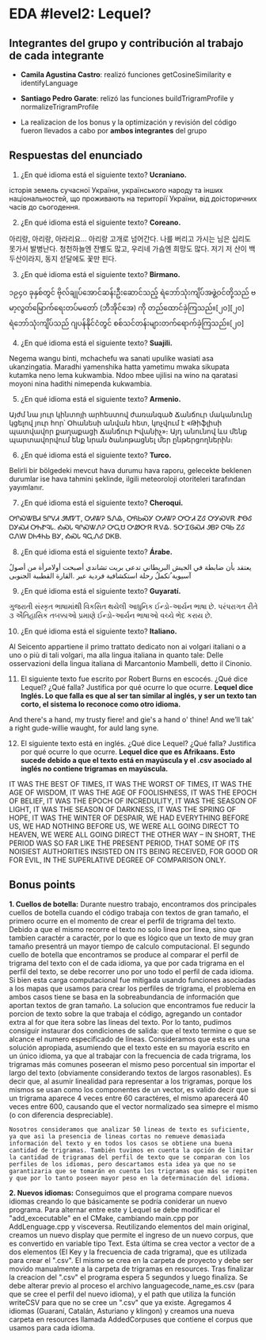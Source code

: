 # EDA #level2: Lequel?

## Integrantes del grupo y contribución al trabajo de cada integrante

* **Camila Agustina Castro**: realizó funciones getCosineSimilarity e identifyLanguage

* **Santiago Pedro Garate**: relizó las funciones buildTrigramProfile y normalizeTrigramProfile

* La realizacion de los bonus y la optimización y revisión del código fueron llevados a cabo por **ambos integrantes** del grupo

## Respuestas del enunciado

1. ¿En qué idioma está el siguiente texto? **Ucraniano.**

історія земель сучасної України, українського народу та інших національностей, що проживають на території України, від доісторичних часів до сьогодення.



2. ¿En qué idioma está el siguiente texto? **Coreano.**

아리랑, 아리랑, 아라리요... 아리랑 고개로 넘어간다. 나를 버리고 가시는 님은 십리도 못가서 발병난다. 청천하늘엔 잔별도 많고, 우리네 가슴엔 희망도 많다. 저기 저 산이 백두산이라지, 동지 섣달에도 꽃만 핀다.



3. ¿En qué idioma está el siguiente texto? **Birmano.**

၁၉၄၀ ခုနှစ်တွင် ဗိုလ်ချုပ်အောင်ဆန်းဦးဆောင်သည့် ရဲဘော်သုံးကျိပ်အဖွဲ့ဝင်တို့သည် ဗမာ့လွတ်မြောက်ရေးတပ်မတော် (ဘီအိုင်အေ) ကို တည်ထောင်ခဲ့ကြသည်။[၂၀][၂၀] ရဲဘော်သုံးကျိပ်သည် ဂျပန်နိုင်ငံတွင် စစ်သင်တန်းများတက်ရောက်ခဲ့ကြသည်။[၂၀]



4. ¿En qué idioma está el siguiente texto? **Suajili.**

Negema wangu binti, mchachefu wa sanati upulike wasiati asa ukanzingatia. Maradhi yamenshika hatta yametimu mwaka sikupata kutamka neno lema kukwambia. Ndoo mbee ujilisi na wino na qaratasi moyoni nina hadithi nimependa kukwambia.



5. ¿En qué idioma está el siguiente texto? **Armenio.**

Այժմ նա յուր կինտոյի արհեստով ժառանգած Ճանճուր մականունը կցելով յուր հոր՝ Օհանեսի անվան հետ, կոչվում է «Թիֆլիսի պատվավոր քաղաքացի Ճանճուր Իվանիչ»։ Այդ անունով ևս մենք պարտավորվում ենք նրան ծանոթացնել մեր ընթերցողներին։



6. ¿En qué idioma está el siguiente texto? **Turco.**

Belirli bir bölgedeki mevcut hava durumu hava raporu, gelecekte beklenen durumlar ise hava tahmini şeklinde, ilgili meteoroloji otoriteleri tarafından yayımlanır.



7. ¿En qué idioma está el siguiente texto? **Cheroqui.**

ᎤᎵᏍᏔᏴᏗ ᎦᎵᏙᏗ ᏭᎷᏤᎢ, ᎤᏗᏔᎮ ᎦᏁᎲ, ᎤᏲᏏᏍᎩ ᎤᏗᏔᎮ ᎤᏅᏗ ᏃᎴ ᎤᎩᏍᏙᎡ ᏑᎾᎴ ᎠᎩᏍᏗ ᎤᏂᏑᎸᏓ. ᎣᏍᏓ ᏄᎵᏍᏔᏁᎮ ᎤᏩᏌ ᎤᏪᏅᏒ ᎡᏙᎲ. ᎦᏅᏆᎶᏍᏗ ᏭᏴᎮ ᏣᏄᏏ ᏃᎴ ᏣᏁᎳ ᎠᏂᏎᏂᏏ ᏴᎩ, ᎣᏍᏓ ᏄᏩᏁᎴ ᎠᏦᏴ.



8. ¿En qué idioma está el siguiente texto? **Árabe.**

ُیعتقد بأن ضابطة في الجیش البریطاني تدعى بریت تشاندي أصبحت أولامرأة من أصول آسیویة ُتكملُ رحلة استكشافیة فردیة عبر .القارة القطبیة الجنوبی  



9. ¿En qué idioma está el siguiente texto? **Guyaratí.**

ગુજરાતી સંસ્કૃત ભાષામાંથી વિકસિત થયેલી આધુનિક ઈન્ડો-આર્યન ભાષા છે. પરંપરાગત રીતે ૩ ઐતિહાસિક તબક્કાઓ પ્રમાણે ઈન્ડો-આર્યન ભાષાઓ વચ્ચે ભેદ કરાય છે.



10. ¿En qué idioma está el siguiente texto? **Italiano.**

Al Seicento appartiene il primo trattato dedicato non ai volgari italiani o a uno o più di tali volgari, ma alla lingua italiana in quanto tale: Delle osservazioni della lingua italiana di Marcantonio Mambelli, detto il Cinonio.



11. El siguiente texto fue escrito por Robert Burns en escocés. ¿Qué dice Lequel? ¿Qué falla? Justifica por qué ocurre lo que ocurre. **Lequel dice Inglés. Lo que falla es que al ser tan similar al inglés, y ser un texto tan corto, el sistema lo reconoce como otro idioma.**

And there's a hand, my trusty fiere! and gie's a hand o' thine! And we’ll tak' a right gude-willie waught, for auld lang syne.



12. El siguiente texto está en inglés. ¿Qué dice Lequel? ¿Qué falla? Justifica por qué ocurre lo que ocurre. **Lequel dice que es   Afrikaans. Esto sucede debido a que el texto está en mayúscula y el .csv asociado al inglés no contiene trigramas en mayúscula.**

IT WAS THE BEST OF TIMES, IT WAS THE WORST OF TIMES,
IT WAS THE AGE OF WISDOM, IT WAS THE AGE OF FOOLISHNESS,
IT WAS THE EPOCH OF BELIEF, IT WAS THE EPOCH OF INCREDULITY,
IT WAS THE SEASON OF LIGHT, IT WAS THE SEASON OF DARKNESS,
IT WAS THE SPRING OF HOPE, IT WAS THE WINTER OF DESPAIR,
WE HAD EVERYTHING BEFORE US, WE HAD NOTHING BEFORE US,
WE WERE ALL GOING DIRECT TO HEAVEN, WE WERE ALL GOING DIRECT THE OTHER WAY
– IN SHORT, THE PERIOD WAS SO FAR LIKE THE PRESENT PERIOD, THAT SOME OF ITS NOISIEST AUTHORITIES INSISTED ON ITS BEING RECEIVED, FOR GOOD OR FOR EVIL, IN THE SUPERLATIVE DEGREE OF COMPARISON ONLY.



## Bonus points

**1. Cuellos de botella:**
    Durante nuestro trabajo, encontramos dos principales cuellos de botella cuando el código trabaja con textos de gran tamaño, el primero ocurre en el momento de crear el perfil de trigrama del texto. Debido a que el mismo recorre el texto no solo linea por linea, sino que tambien caractér a caractér, por lo que es lógico que un texto de muy gran tamaño presentrá un mayor tiempo de calculo computacional. El segundo cuello de botella que encontramos se produce al comparar el perfil de trigrama del texto con el de cada idioma, ya que por cada trigrama en el perfil del texto, se debe recorrer uno por uno todo el perfil de cada idioma. Si bien esta carga computacional fue mitigada usando funciones asociadas a los mapas que usamos para crear los perfiles de trigrama, el problema en ambos casos tiene se basa en la sobreabundancia de información que aportan textos de gran tamaño. La solucion que encontramos fue reducir la porcion de texto sobre la que trabaja el código, agregando un contador extra al for que itera sobre las lineas del texto. Por lo tanto, pudimos consiguir instaurar dos condiciones de salida: que el texto termine o que se alcance el numero especificado de líneas. Consideramos que esta es una solución apropiada, asumiendo que el texto este en su mayoría escrito en un único idioma, ya que al trabajar con la frecuencia de cada trigrama, los trigramas más comunes poseeran el mismo peso porcentual sin importar el largo del texto (obviamente considerando textos de largos rasonables). Es decir que, al asumir linealidad para representar a los trigramas, porque los mismos se usan como los componentes de un vector, es valido decir que si un trigrama aparece 4 veces entre 60 caractéres, el mismo aparecerá 40 veces entre 600, causando que el vector normalizado sea simepre el mismo (o con diferencia despreciable).
    
    Nosotros consideramos que analizar 50 lineas de texto es suficiente, ya que asi la presencia de lineas cortas no remueve demasiada información del texto y en todos los casos se obtiene una buena cantidad de trigramas. También tuvimos en cuenta la opción de limitar la cantidad de trigramas del perfil de texto que se comparan con los perfiles de los idiomas, pero descartamos esta idea ya que no se garantizaria que se tomarán en cuenta los trigramas que más se repiten y que por lo tanto poseen mayor peso en la determinación del idioma.

**2. Nuevos idiomas:**
    Conseguimos que el programa compare nuevos idiomas creando lo que básicamente se podría coniderar un nuevo programa. Para alternar entre este y Lequel se debe modificar el "add_excecutable" en el CMake, cambiando main.cpp por AddLenguage.cpp y visceversa. Reutilizando elementos del main original, creamos un nuevo display que permite el ingreso de un nuevo corpus, que es convertido en variable tipo Text. Esta última se crea vector a vector de a dos elementos (El Key y la frecuencia de cada trigrama), que es utilizada para crear el ".csv". El mismo se crea en la carpeta de proyecto y debe ser movido manualmente a la carpeta de trigramas en resources. Tras finalizar la creacion del ".csv" el programa espera 5 segundos y luego finaliza. Se debe alterar previo al proceso el archivo languagecode_name_es.csv (para que se cree el perfil del nuevo idioma), y el path que utiliza la función writeCSV para que no se cree un ".csv" que ya existe. Agregamos 4 idiomas (Guaraní, Catalán, Asturiano y klingon) y creamos una nueva carpeta en resources llamada AddedCorpuses que contiene el corpus que usamos para cada idioma.   
